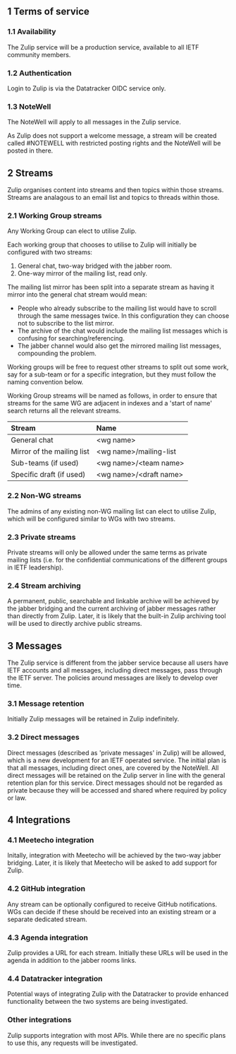 ## 1 Terms of service

### 1.1 Availability
The Zulip service will be a production service, available to all IETF community members.

### 1.2 Authentication
Login to Zulip is via the Datatracker OIDC service only.

### 1.3 NoteWell
The NoteWell will apply to all messages in the Zulip service.

As Zulip does not support a welcome message, a stream will be created called #NOTEWELL with restricted posting rights and the NoteWell will be posted in there.

## 2 Streams
Zulip organises content into streams and then topics within those streams. Streams are analagous to an email list and topics to threads within those.

### 2.1 Working Group streams
Any Working Group can elect to utilise Zulip.

Each working group that chooses to utilise to Zulip will initially be configured with two streams:

1. General chat, two-way bridged with the jabber room.
2. One-way mirror of the mailing list, read only.

The mailing list mirror has been split into a separate stream as having it mirror into the general chat stream would mean:

* People who already subscribe to the mailing list would have to scroll through the same messages twice. In this configuration they can choose not to subscribe to the list mirror. 
* The archive of the chat would include the mailing list messages  which is confusing for searching/referencing.
* The jabber channel would also get the mirrored mailing list messages, compounding the problem. 

Working groups will be free to request other streams to split out some work, say for a sub-team or for a specific integration, but they must follow the naming convention below. 

Working Group streams will be named as follows, in order to ensure that streams for the same WG are adjacent in indexes and a 'start of name' search returns all the relevant streams.

| Stream                        | Name        |
| :---------------------------- | :---------- |
| General chat                  | \<wg name\>      |
| Mirror of the mailing list    | \<wg name\>\/mailing-list |
| Sub-teams (if used)       | \<wg name\>\/\<team name\> |
| Specific draft (if used) | \<wg name\>\/\<draft name\>

### 2.2 Non-WG streams
The admins of any existing non-WG mailing list can elect to utilise Zulip, which will be configured similar to WGs with two streams.

### 2.3 Private streams
Private streams will only be allowed under the same terms as private mailing lists (i.e. for the confidential communications of the different groups in IETF leadership).

### 2.4 Stream archiving
A permanent, public, searchable and linkable archive will be achieved by the jabber bridging and the current archiving of jabber messages rather than directly from Zulip.  Later, it is likely that the built-in Zulip archiving tool will be used to directly archive public streams. 

## 3 Messages
The Zulip service is different from the jabber service because all users have IETF accounts and all messages, including direct messages, pass through the IETF server. The policies around messages are likely to develop over time.

### 3.1 Message retention
Initially Zulip messages will be retained in Zulip indefinitely.

### 3.2 Direct messages
Direct messages (described as 'private messages' in Zulip) will be allowed, which is a new development for an IETF operated service. The initial plan is that all messages, including direct ones, are covered by the NoteWell. All direct messages will be retained on the Zulip server in line with the general retention plan for this service. Direct messages should not be regarded as private because they will be accessed and shared where required by policy or law.

## 4 Integrations

### 4.1 Meetecho integration
Initally, integration with Meetecho will be achieved by the two-way jabber bridging.  Later, it is likely that Meetecho will be asked to add support for Zulip.

### 4.2 GitHub integration
Any stream can be optionally configured to receive GitHub notifications.  WGs can decide if these should be received into an existing stream or a separate dedicated stream.

### 4.3 Agenda integration
Zulip provides a URL for each stream. Initially these URLs will be used in the agenda in addition to the jabber rooms links.

### 4.4 Datatracker integration
Potential ways of integrating Zulip with the Datatracker to provide enhanced functionality between the two systems are being investigated.

### Other integrations
Zulip supports integration with most APIs.  While there are no specific plans to use this, any requests will be investigated. 
